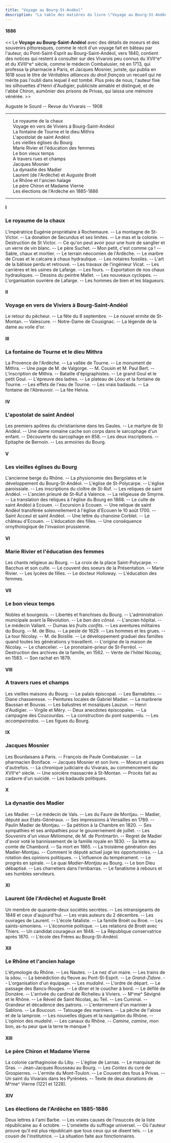 ```yaml
---
title: "Voyage au Bourg-St-Andéol"
description: "La table des matières du livre \"Voyage au Bourg-St-Andéol\" du Docteur Francus (Albin Mazon) publié en 1886 par l'Imprimerie du Patriote de Privas"
---
```


#### 1886

<< Le **Voyage au Bourg-Saint-Andéol** avec des détails de
moeurs et des souvenirs pittoresques, comme le récit d'un voyage
fait en bâteau par l'auteur, du Pont-Saint-Esprit au Bourg-Saint-Andéol,
vers 1840, contient des notices qui restent à
consulter sur des Vivarois peu connus du XVII^e^ et du XVIII^e^
siècle, comme le médecin Combalusier, né en 1713, qui professa
la pharmacie à Paris, et Jacques Mosnier, juriste, qui publia en
1618 sous le titre de _Véritables alliances du droit français_ un
recueil qui ne mérite pas l'oubli dans lequel il est tombé. Plus
près de nous, l'auteur fixe les silhouettes d'Henri d'Audigier,
publiciste aimable et distingué, et de l'abbé Chiron, aumônier
des prisons de Privas, qui laissa une mémoire vénérée. >>

<div class="end">

Auguste le Sourd -- Revue du Vivarais -- 1908

</div>

<hr class="basic">

<div id="toc">

1. Le royaume de la chaux
1. Voyage en vers de Viviers à Bourg-Saint-Andéol
1. La fontaine de Tourne et le dieu Mithra
1. L'apostolat de saint Andéol
1. Les vieilles églises du Bourg
1. Marie Rivier et l'éducation des femmes
1. Le bon vieux temps
1. A travers rues et champs
1. Jacques Mosnier
1. La dynastie des Madier
1. Laurent (de l'Ardèche) et Auguste Broët
1. Le Rhône et l'ancien halage
1. Le père Chiron et Madame Vierne
1. Les élections de l'Ardèche en 1885-1886

</div>

<hr class="basic">

#### I

### Le royaume de la chaux

<div class="tltr">

L'impératrice Eugénie propriétaire à Rochemaure. -- La montagne de St-Victor. --
La donation de Secundus et ses limites. -- Le mas et la colonie. -- Destruction
de St Victor. -- Ce qu'on peut avoir pour une hure de sanglier et un verre de
vin blanc. -- Le père Suchet. -- Mon petit, c'est comme ça ! -- Sable, chaux et
mortier. -- Le terrain néocomien de l'Ardèche. -- Le marbre de Cruas et le
calcaire à chaux hydraulique. -- Les notaires fossiles. -- L'art de la bâtisse
perdu et retrouvé. -- Les travaux de l'ingénieur Vicat. -- Les carrières et les
usines de Lafarge. -- Les fours. -- Exportation de nos chaux hydrauliques. --
Dessins du peintre Mallet. -- Les nouveaux cyclopes. -- L'organisation ouvrière
de Lafarge. -- Les hommes de bien et les blagueurs.

</div>

#### II

### Voyage en vers de Viviers à Bourg-Saint-Andéol

<div class="tltr">

Le retour du pêcheur. -- La fête du 8 septembre. -- Le nouvel ermite de
St-Montan. -- Valescure. -- Notre-Dame de Cousignac. -- La légende de la dame au
voile d'or.

</div>

#### III

### La fontaine de Tourne et le dieu Mithra

<div class="tltr">

La Provence de l'Ardèche. -- La vallée de Tourne. -- Le monument de Mithra. --
Une page de M. de Valgorge. -- M. Cousin et M. Paul Bert. -- L'inscription de
Mithra. -- Bataille d'épigraphistes. -- Le grand Goul et le petit Goul. --
L'épreuve des ladres. -- Le plateau de Lôou et la fontaine de Tourne. -- Les
effets de l'eau de Tourne. -- Les vrais badauds. -- La fontaine de l'Abreuvoir.
-- La fée Helvia.

</div>


#### IV

### L'apostolat de saint Andéol

<div class="tltr">

Les premiers apôtres du christianisme dans les Gaules. -- Le martyre de St
Andéol. -- Une dame romaine cache son corps dans le sarcophage d'un enfant. --
Découverte du sarcophage en 858. -- Les deux inscriptions. -- Epitaphe de
Bernoin. -- Les armoiries du Bourg.

</div>

#### V

### Les vieilles églises du Bourg

<div class="tltr">

L'ancienne berge du Rhône. -- La physionomie des Bergoïates et le développement
du Bourg-St-Andéol. -- L'église de St-Polycarpe. -- L'église paroissiale. -- Les
inscriptions du cloître de St-Ruf. -- Les reliques de saint Andéol. -- L'ancien
prieuré de St-Ruf à Valence. -- La religieuse de Smyrne. -- La translation des
reliques à l'église du Bourg en 1868. -- Le culte de saint Andéol à Ecouen. --
Excursion à Ecouen. -- Une relique de saint Andéol transférée solennellement à
l'église d'Ecouen le 10 août 1700. -- Saint Acceul et saint Andéol. -- Une
lettre du chanoine Corblet. -- Le château d'Ecouen. -- L'éducation des filles.
-- Une conséquence ornythologique de l'invasion prussienne.

</div>

#### VI

### Marie Rivier et l'éducation des femmes

<div class="tltr">

Les chants religieux au Bourg. -- La croix de la place Saint-Polycarpe. --
Bacchus et son culte. -- Le couvent des soeurs de la Présentation. -- Marie
Rivier. -- Les lycées de filles. -- Le docteur Holloway. -- L'éducation des
femmes.

</div>

#### VII

### Le bon vieux temps

<div class="tltr">

Nobles et bourgeois. -- Libertés et franchises du Bourg. -- L'administration
municipale avant la Révolution. -- Le _ban des cônsé_. -- L'ancien hôpital. --
Le médecin Vallant. -- Dumas _les fruits confits_. -- Les aventures militaires
du Bourg. -- M. de Blou. -- La peste de 1629. -- Les hommes et les grues. -- La
tour Nicolay. -- M. de Boislile. -- Le développement graduel des familles quand
toutes les générations y travaillent. -- L'origine de la maison de Nicolay. --
Le chancelier. -- Le pronotaire-prieur de St-Ferréol. -- Destruction des
archives de la famille, en 1562. -- Vente de l'hôtel Nicolay, en 1583. -- Son
rachat en 1879.

</div>

#### VIII

### A travers rues et champs

<div class="tltr">

Les vieilles maisons du Bourg. -- Le palais épiscopal. -- Les Barnabites. --
Diane chasseresse. -- Peintures locales de Gabriel Madier. -- La marbrerie
Baussan et Bouvas. -- Les balustres et mosaïques Lauzun. -- Henri d'Audigier. --
Virgile et Méry. -- Deux anecdotes épiscopales. -- La campagne des Coucourdas.
-- La construction du pont suspendu. -- Les _accampeirados_. -- Les figues du
Bourg.

</div>

#### IX

### Jacques Mosnier

<div class="tltr">

Les Bourdaisans à Paris. -- François de Paule Combalusier. -- Le pharmacien
Boniface. -- Jacques Mosnier et son livre. -- Moeurs et usages d'autrefois. --
La chronique judiciaire du Vivarais, au commencement du XVII^e^ siècle. -- Une
sorcière massacrée à St-Montan. -- Procès fait au cadavre d'un suicidé. -- Les
badauds politiques.

</div>

#### X

### La dynastie des Madier

<div class="tltr">

Les Madier. -- Le médecin de Vals. -- Les du Faure de Montjau. -- Madier, député
aux Etats-Généraux. -- Ses impressions à Versailles en 1789. -- Paulin Madier de
Montjau. -- Sa pétition à la Chambre en 1820. -- Ses sympathies et ses
antipathies pour le gouvernement de juillet. -- Les _Souvenirs d'un vieux
Mélomane_, de M. de Pontmartin. -- Regret de Madier d'avoir voté le bannissement
de la famille royale en 1830. -- Sa lettre au comte de Chambord. -- Sa mort en
1865. -- La troisième génération des Madier-Montjau. -- Comment le député actuel
juge les opportunistes. -- La rotation des opinions politiques. -- L'influence
du tempérament. -- Le progrès en spirale. -- Le quai _Madier-Montjau_ au Bourg.
-- Le bon Dieu débaptisé. -- Les charretiers dans l'embarras. -- Le fanatisme à
rebours et ses humbles serviteurs.

</div>

#### XI

### Laurent (de l'Ardèche) et Auguste Broët

<div class="tltr">

Un membre de quarante-deux sociétés secrètes. -- Les intransigeants de 1848 et
ceux d'aujourd'hui. -- Les vrais auteurs du 2 décembre. -- Les ouvrages de
Laurent. -- L'école fataliste. -- La famille Broët ou Broé. -- Les
saints-simoniens. -- L'économie politique. -- Les relations de Broët avec
Thiers. -- Un candidat courageux en 1848. -- La République conservatrice après
1870. -- L'école des Frères au Bourg-St-Andéol.

</div>

#### XII

### Le Rhône et l'ancien halage

<div class="tltr">

L'étymologie du Rhône. -- Les Nautes. -- Le nez d'un maire. -- Les trains de la
_sâou_. -- La bénédiction du fleuve au Pont-St-Esprit. -- Le _Grand-Zidore_. --
L'organisation d'un équipage. -- Les _mudaîré_. -- L'ordre de départ. -- Le
passage des Bancs-Rouges. -- Le dîner et le coucher à bord. -- Le défilé de
Donzère. -- L'arrivée du cardinal de Richelieu à Viviers. -- M^me^ Sévigné et le
Rhône. -- Le Réveil de Saint Nicolas, au Teil. -- Les Cuminal. -- Grandeur et
décadence des patrons. -- L'enterrement d'un marinier à Sablons. -- Le
_Boucoun_. -- Tatouage des mariniers. -- La pêche de l'alose et de la lamproie.
-- Les nouvelles digues et la navigation du Rhône. -- L'opinion des _mudaîré_.
-- Les canaux du Rhône. -- _Camine, camine_, mon bon, as-tu peur que la terre te
manque ?

</div>

#### XIII

### Le père Chiron et Madame Vierne

<div class="tltr">

La colonie carthaginoise du Liby. -- L'église de Larnas. -- Le marquisat de
Gras. -- Jean-Jacques Rousseau au Bourg. -- Les _Contes_ du curé de Grospierres.
-- L'ermite du Mont-Toulon. -- Le Couvent des fous à Privas. -- Un saint du
Vivarais dans les Pyrénées. -- Texte de deux donations de M^me^ Vierne (1221 et
1228).

</div>

#### XIV

### Les élections de l'Ardèche en 1885-1886

<div class="tltr">

Deux lettres à l'ami Barbe. -- Les vraies causes de l'insuccès de la liste
républicaine au 4 octobre. -- L'omelette du suffrage universel. -- Où l'auteur
prouve qu'il est plus républicain que tous ceux qui se disent tels. -- Le cousin
de l'institutrice. -- La situation faite aux fonctionnaires.

</div>
